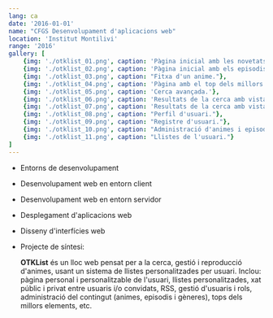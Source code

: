 ```yaml
---
lang: ca
date: '2016-01-01'
name: "CFGS Desenvolupament d'aplicacions web"
location: 'Institut Montilivi'
range: '2016'
gallery: [
    {img: './otklist_01.png', caption: 'Pàgina inicial amb les novetats.'},
    {img: './otklist_02.png', caption: 'Pàgina inicial amb els episodis diaris.'},
    {img: './otklist_03.png', caption: "Fitxa d'un anime."},
    {img: './otklist_04.png', caption: 'Pàgina amb el top dels millors animes.'},
    {img: './otklist_05.png', caption: 'Cerca avançada.'},
    {img: './otklist_06.png', caption: 'Resultats de la cerca amb vista quadrícula.'},
    {img: './otklist_07.png', caption: 'Resultats de la cerca amb vista llista.'},
    {img: './otklist_08.png', caption: "Perfil d'usuari."},
    {img: './otklist_09.png', caption: "Registre d'usuari."},
    {img: './otklist_10.png', caption: "Administració d'animes i episodis."},
    {img: './otklist_11.png', caption: "Llistes de l'usuari."}
]
---
```


- Entorns de desenvolupament
- Desenvolupament web en entorn client
- Desenvolupament web en entorn servidor
- Desplegament d'aplicacions web
- Disseny d'interfícies web
- Projecte de síntesi:

    **OTKList** és un lloc web pensat per a la cerca, gestió i reproducció d'animes, usant un sistema de llistes personalitzades per usuari. Inclou: pàgina personal i personalitzable de l'usuari, llistes personalitzades, xat públic i privat entre usuaris i/o convidats, RSS, gestió d'usuaris i rols, administració del contingut (animes, episodis i gèneres), tops dels millors elements, etc.